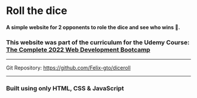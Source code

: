 # Roll the dice

#### A simple website for 2 opponents to role the dice and see who wins 🙂.  
### This website was part of the curriculum for the Udemy Course: [The Complete 2022 Web Development Bootcamp](https://www.udemy.com/course/the-complete-web-development-bootcamp/) 

---

Git Repository: <https://github.com/Felix-gto/diceroll>

---

### Built using only HTML, CSS & JavaScript